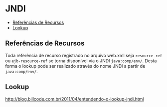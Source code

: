 # JNDI

- [Referências de Recursos](#referências-de-recursos)
- [Lookup](#lookup)

## Referências de Recursos

Toda referência de recurso registrado no arquivo web.xml seja `resource-ref` ou `ejb-resource-ref` se torna disponível via o JNDI `java:comp/env/`. Desta forma o lookup pode ser realizado através do nome JNDI a partir de `java:comp/env/`.

## Lookup

http://blog.billcode.com.br/2011/04/entendendo-o-lookup-jndi.html
